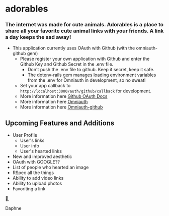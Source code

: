 # adorables

### The internet was made for cute animals. Adorables is a place to share all your favorite cute animal links with your friends. A link a day keeps the sad away!

- This application currently uses OAuth with Github (with the omniauth-github gem)
  - Please register your own application with Github and enter the Github Key and Github Secret in the .env file.
    - Don't push the .env file to github. Keep it secret, keep it safe.
    - The dotenv-rails gem manages loading environment variables from the .env for Omniauth in development, so no sweat!
  - Set your app callback to `http://localhost:3000/auth/github/callback` for development.
  - More information here [Github OAuth Docs](https://developer.github.com/v3/oauth/)
  - More information here [Omniauth](https://github.com/intridea/omniauth)
  - More information here [Omniauth-github](https://github.com/intridea/omniauth-github)

## Upcoming Features and Additions
- User Profile
  - User's links
  - User info
  - User's hearted links
- New and improved aesthetic
- OAuth with GOOGLE??
- List of people who hearted an image
- RSpec all the things
- Ability to add video links
- Ability to upload photos
- Favoriting a link

🐳,

Daphne
